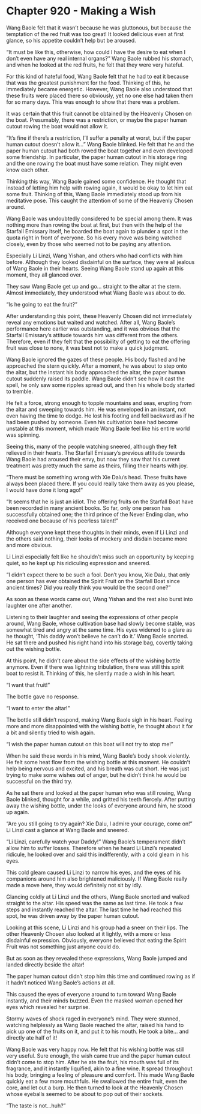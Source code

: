 # Chapter 920 - Making a Wish

Wang Baole felt that it wasn’t because he was gluttonous, but because the temptation of the red fruit was too great! It looked delicious even at first glance, so his appetite couldn’t help but be aroused.

“It must be like this, otherwise, how could I have the desire to eat when I don’t even have any real internal organs?” Wang Baole rubbed his stomach, and when he looked at the red fruits, he felt that they were very hateful.

For this kind of hateful food, Wang Baole felt that he had to eat it because that was the greatest punishment for the food. Thinking of this, he immediately became energetic. However, Wang Baole also understood that these fruits were placed there so obviously, yet no one else had taken them for so many days. This was enough to show that there was a problem.

It was certain that this fruit cannot be obtained by the Heavenly Chosen on the boat. Presumably, there was a restriction, or maybe the paper human cutout rowing the boat would not allow it.

“It’s fine if there’s a restriction, I’ll suffer a penalty at worst, but if the paper human cutout doesn’t allow it…” Wang Baole blinked. He felt that he and the paper human cutout had both rowed the boat together and even developed some friendship. In particular, the paper human cutout in his storage ring and the one rowing the boat must have some relation. They might even know each other.

Thinking this way, Wang Baole gained some confidence. He thought that instead of letting him help with rowing again, it would be okay to let him eat some fruit. Thinking of this, Wang Baole immediately stood up from his meditative pose. This caught the attention of some of the Heavenly Chosen around.

Wang Baole was undoubtedly considered to be special among them. It was nothing more than rowing the boat at first, but then with the help of the Starfall Emissary itself, he boarded the boat again to plunder a spot in the quota right in front of everyone. So his every move was being watched closely, even by those who seemed not to be paying any attention.

Especially Li Linzi, Wang Yishan, and others who had conflicts with him before. Although they looked disdainful on the surface, they were all jealous of Wang Baole in their hearts. Seeing Wang Baole stand up again at this moment, they all glanced over.

They saw Wang Baole get up and go… straight to the altar at the stern. Almost immediately, they understood what Wang Baole was about to do.

“Is he going to eat the fruit?”

After understanding this point, these Heavenly Chosen did not immediately reveal any emotions but waited and watched. After all, Wang Baole’s performance here earlier was outstanding, and it was obvious that the Starfall Emissary’s attitude towards him was different from the others. Therefore, even if they felt that the possibility of getting to eat the offering fruit was close to none, it was best not to make a quick judgment.

Wang Baole ignored the gazes of these people. His body flashed and he approached the stern quickly. After a moment, he was about to step onto the altar, but the instant his body approached the altar, the paper human cutout suddenly raised its paddle. Wang Baole didn’t see how it cast the spell, he only saw some ripples spread out, and then his whole body started to tremble.

He felt a force, strong enough to topple mountains and seas, erupting from the altar and sweeping towards him. He was enveloped in an instant, not even having the time to dodge. He lost his footing and fell backward as if he had been pushed by someone. Even his cultivation base had become unstable at this moment, which made Wang Baole feel like his entire world was spinning.

Seeing this, many of the people watching sneered, although they felt relieved in their hearts. The Starfall Emissary’s previous attitude towards Wang Baole had aroused their envy, but now they saw that his current treatment was pretty much the same as theirs, filling their hearts with joy.

“There must be something wrong with Xie Dalu’s head. These fruits have always been placed there. If you could really take them away as you please, I would have done it long ago!”

“It seems that he is just an idiot. The offering fruits on the Starfall Boat have been recorded in many ancient books. So far, only one person has successfully obtained one; the third prince of the Never Ending clan, who received one because of his peerless talent!”

Although everyone kept these thoughts in their minds, even if Li Linzi and the others said nothing, their looks of mockery and disdain became more and more obvious.

Li Linzi especially felt like he shouldn’t miss such an opportunity by keeping quiet, so he kept up his ridiculing expression and sneered.

“I didn’t expect there to be such a fool. Don’t you know, Xie Dalu, that only one person has ever obtained the Spirit Fruit on the Starfall Boat since ancient times? Did you really think you would be the second one?”

As soon as these words came out, Wang Yishan and the rest also burst into laughter one after another.

Listening to their laughter and seeing the expressions of other people around, Wang Baole, whose cultivation base had slowly become stable, was somewhat tired and angry at the same time. His eyes widened to a glare as he thought, ‘This daddy won’t believe he can’t do it.’ Wang Baole snorted. He sat there and pushed his right hand into his storage bag, covertly taking out the wishing bottle.

At this point, he didn’t care about the side effects of the wishing bottle anymore. Even if there was lightning tribulation, there was still this spirit boat to resist it. Thinking of this, he silently made a wish in his heart.

“I want that fruit!”

The bottle gave no response.

“I want to enter the altar!”

The bottle still didn’t respond, making Wang Baole sigh in his heart. Feeling more and more disappointed with the wishing bottle, he thought about it for a bit and silently tried to wish again.

“I wish the paper human cutout on this boat will not try to stop me!”

When he said these words in his mind, Wang Baole’s body shook violently. He felt some heat flow from the wishing bottle at this moment. He couldn’t help being nervous and excited, and his breath was cut short. He was just trying to make some wishes out of anger, but he didn’t think he would be successful on the third try.

As he sat there and looked at the paper human who was still rowing, Wang Baole blinked, thought for a while, and gritted his teeth fiercely. After putting away the wishing bottle, under the looks of everyone around him, he stood up again.

“Are you still going to try again? Xie Dalu, I admire your courage, come on!” Li Linzi cast a glance at Wang Baole and sneered.

“Li Linzi, carefully watch your Daddy!” Wang Baole’s temperament didn’t allow him to suffer losses. Therefore when he heard Li Linzi’s repeated ridicule, he looked over and said this indifferently, with a cold gleam in his eyes.

This cold gleam caused Li Linzi to narrow his eyes, and the eyes of his companions around him also brightened maliciously. If Wang Baole really made a move here, they would definitely not sit by idly.

Glancing coldly at Li Linzi and the others, Wang Baole snorted and walked straight to the altar. His speed was the same as last time. He took a few steps and instantly reached the altar. The last time he had reached this spot, he was driven away by the paper human cutout.

Looking at this scene, Li Linzi and his group had a sneer on their lips. The other Heavenly Chosen also looked at it lightly, with a more or less disdainful expression. Obviously, everyone believed that eating the Spirit Fruit was not something just anyone could do.

But as soon as they revealed these expressions, Wang Baole jumped and landed directly beside the altar!

The paper human cutout didn’t stop him this time and continued rowing as if it hadn’t noticed Wang Baole’s actions at all.

This caused the eyes of everyone around to turn toward Wang Baole instantly, and their minds buzzed. Even the masked woman opened her eyes which revealed her surprise.

Stormy waves of shock raged in everyone’s mind. They were stunned, watching helplessly as Wang Baole reached the altar, raised his hand to pick up one of the fruits on it, and put it to his mouth. He took a bite… and directly ate half of it!

Wang Baole was very happy now. He felt that his wishing bottle was still very useful. Sure enough, the wish came true and the paper human cutout didn’t come to stop him. After he ate the fruit, his mouth was full of its fragrance, and it instantly liquified, akin to a fine wine. It spread throughout his body, bringing a feeling of pleasure and comfort. This made Wang Baole quickly eat a few more mouthfuls. He swallowed the entire fruit, even the core, and let out a burp. He then turned to look at the Heavenly Chosen whose eyeballs seemed to be about to pop out of their sockets.

“The taste is not…huh?”